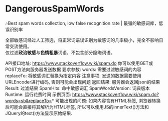 # DangerousSpamWords
:notes:Best spam words collection, low false recognition rate | 最强的敏感词库，低误识别率

全部敏感词经过人工筛选，将正常词语误识别为敏感词的几率极小，完全不影响日常交流使用。  
仅过滤**政治敏感**与**色情粗暴**词语，不包含部分隐晦词语。

API接口地址:
https://www.stackoverflow.wiki/spam.do
你可以使用GET或POST方法向服务器发送数据
要求参数:
words: 需要过滤敏感词的内容
replaceTo: 将敏感词汇替换为指定内容
注意事项:
发送的数据需要使用URLEncoder进行编码, 否则可能会出现问题
返回结果:
服务器会返回json的结果
Result: 过滤结果
SpamHits: 命中敏感词汇
SpamWordsVersion: 词典版本
Runtime: 运行花费时间
示例页面:
https://www.stackoverflow.wiki/spam.do?words=sb&replaceTo=*
可能出现的问题:
如果内容含有HTML标签, 浏览器转换后可能会直接将其解析为HTML标签, 所以可以使用JS的innerText()方法和JQuery的text()方法显示原始结果.
